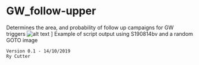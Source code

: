 # GW_follow-upper
Determines the area, and probability of follow up campaigns for GW triggers
![alt text](https://github.com/ryanc123/GW_follow-upper/blob/master/Tests/sky_cover.png)
]
Example of script output using S190814bv and a random GOTO image 


~~~
Version 0.1 - 14/10/2019
Ry Cutter
